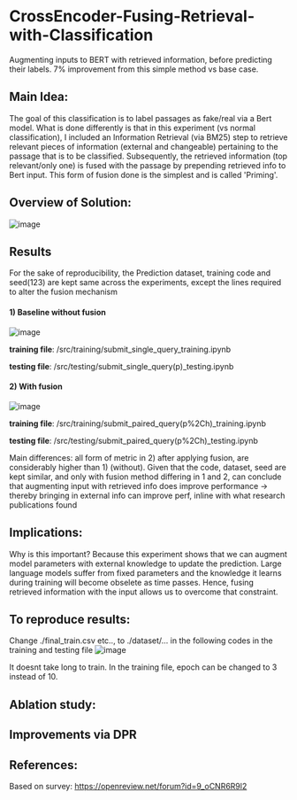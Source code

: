 # CrossEncoder-Fusing-Retrieval-with-Classification
Augmenting inputs to BERT with retrieved information, before predicting their labels. 7% improvement from this simple method vs base case.

## Main Idea:
The goal of this classification is to label passages as fake/real via a Bert model.
What is done differently is that in this experiment (vs normal classification), I included an Information Retrieval (via BM25) step to retrieve relevant pieces of information (external and changeable) pertaining to the passage that is to be classified.
Subsequently, the retrieved information (top relevant/only one) is fused with the passage by prepending retrieved info to Bert input.
This form of fusion done is the simplest and is called 'Priming'. <br/>

## Overview of Solution:
![image](https://user-images.githubusercontent.com/54625060/170184988-c058e8ba-687c-40e4-9515-2f32c5881012.png) <br />

## Results
For the sake of reproducibility, the Prediction dataset, training code and seed(123) are kept same across the experiments, except the lines required to alter the fusion mechanism 

#### 1) Baseline without fusion
![image](https://user-images.githubusercontent.com/54625060/170638629-d9083dea-f623-4e59-9821-da4095d55d56.png)

<b>training file</b>: /src/training/submit_single_query_training.ipynb

<b>testing file</b>: /src/testing/submit_single_query(p)_testing.ipynb <br />
#### 2) With fusion
![image](https://user-images.githubusercontent.com/54625060/170638587-4f102fe5-c723-45df-b8f0-fc1c67faaec1.png)

<b>training file</b>: /src/training/submit_paired_query(p%2Ch)_training.ipynb

<b>testing file</b>: /src/testing/submit_paired_query(p%2Ch)_testing.ipynb

Main differences: all form of metric in 2) after applying fusion, are considerably higher than 1) (without).
Given that the code, dataset, seed are kept similar, and only with fusion method differing in 1 and 2, can conclude that augmenting input with retrieved info does improve performance -> thereby bringing in external info can improve perf, inline with what research publications found <br />

## Implications:
Why is this important? Because this experiment shows that we can augment model parameters with external knowledge to update the prediction. 
Large language models suffer from fixed parameters and the knowledge it learns during training will become obselete as time passes.
Hence, fusing retrieved information with the input allows us to overcome that constraint.

## To reproduce results:
Change ./final_train.csv etc.., to ./dataset/... in the following codes in the training and testing file
![image](https://user-images.githubusercontent.com/54625060/170484339-21d1db66-19d9-4126-8bb3-5a2f8b684b7b.png)


It doesnt take long to train. In the training file, epoch can be changed to 3 instead of 10.

## Ablation study:

## Improvements via DPR

## References:
Based on survey: https://openreview.net/forum?id=9_oCNR6R9l2
